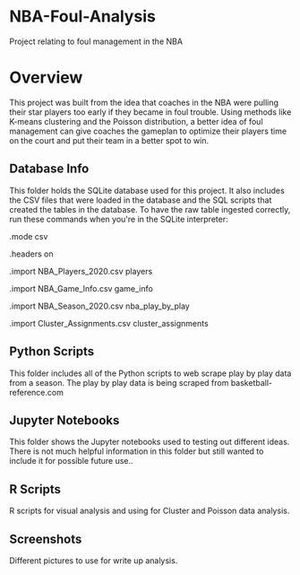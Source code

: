 # NBA-Foul-Analysis
Project relating to foul management in the NBA

# Overview

This project was built from the idea that coaches in the NBA were pulling their star players too early if they became in foul trouble. Using methods like K-means clustering and the Poisson distribution, a better idea of foul management can give coaches the gameplan to optimize their players time on the court and put their team in a better spot to win.

## Database Info

This folder holds the SQLite database used for this project. It also includes the CSV files that were loaded in the database and the SQL scripts that created the tables in the database. To have the raw table ingested correctly, run these commands when you're in the SQLite interpreter:

.mode csv

.headers on

.import NBA_Players_2020.csv players

.import NBA_Game_Info.csv game_info

.import NBA_Season_2020.csv nba_play_by_play

.import Cluster_Assignments.csv cluster_assignments

## Python Scripts

This folder includes all of the Python scripts to web scrape play by play data from a season. The play by play data is being scraped from basketball-reference.com

## Jupyter Notebooks

This folder shows the Jupyter notebooks used to testing out different ideas. There is not much helpful information in this folder but still wanted to include it for possible future use..

## R Scripts

R scripts for visual analysis and using for Cluster and Poisson data analysis.

## Screenshots

Different pictures to use for write up analysis.


